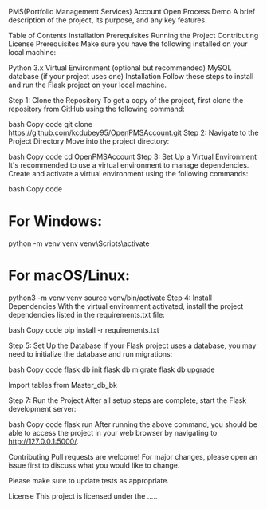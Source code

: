 
PMS(Portfolio Management Services) Account  Open Process Demo
A brief description of the project, its purpose, and any key features.

Table of Contents
Installation
Prerequisites
Running the Project
Contributing
License
Prerequisites
Make sure you have the following installed on your local machine:

Python 3.x
Virtual Environment (optional but recommended)
MySQL database (if your project uses one)
Installation
Follow these steps to install and run the Flask project on your local machine.

Step 1: Clone the Repository
To get a copy of the project, first clone the repository from GitHub using the following command:

bash
Copy code
git clone https://github.com/kcdubey95/OpenPMSAccount.git
Step 2: Navigate to the Project Directory
Move into the project directory:

bash
Copy code
cd OpenPMSAccount
Step 3: Set Up a Virtual Environment
It's recommended to use a virtual environment to manage dependencies. Create and activate a virtual environment using the following commands:

bash
Copy code
# For Windows:
python -m venv venv
venv\Scripts\activate

# For macOS/Linux:
python3 -m venv venv
source venv/bin/activate
Step 4: Install Dependencies
With the virtual environment activated, install the project dependencies listed in the requirements.txt file:

bash
Copy code
pip install -r requirements.txt


Step 5: Set Up the Database
If your Flask project uses a database, you may need to initialize the database and run migrations:

bash
Copy code
flask db init
flask db migrate
flask db upgrade

Import tables from Master_db_bk


Step 7: Run the Project
After all setup steps are complete, start the Flask development server:

bash
Copy code
flask run
After running the above command, you should be able to access the project in your web browser by navigating to http://127.0.0.1:5000/.

Contributing
Pull requests are welcome! For major changes, please open an issue first to discuss what you would like to change.

Please make sure to update tests as appropriate.

License
This project is licensed under the .....

